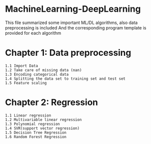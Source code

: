 # MachineLearning-DeepLearning

This file summarized some important ML/DL algorithms, also data preprocessing is included
And the corresponding program template is provided for each algorithm

# Chapter 1: Data preprocessing

	1.1 Import Data
	1.2 Take care of missing data (nan)
	1.3 Encoding categorical data
	1.4 Splitting the data set to training set and test set  
	1.5 Feature scaling
	
# Chapter 2: Regression

	1.1 Linear regression
	1.2 Multivariable linear regression
	1.3 Polynomial regression
	1.4 SVR(support vector regression)
	1.5 Decision Tree Regression
	1.6 Random Forest Regression
